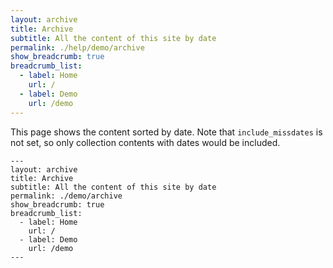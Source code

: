 ```yaml
---
layout: archive
title: Archive
subtitle: All the content of this site by date
permalink: ./help/demo/archive
show_breadcrumb: true
breadcrumb_list:
  - label: Home
    url: /
  - label: Demo
    url: /demo
---
```


This page shows the content sorted by date. Note that `include_missdates` is not set, so only collection contents with dates would be included.


```
---
layout: archive
title: Archive
subtitle: All the content of this site by date
permalink: ./demo/archive
show_breadcrumb: true
breadcrumb_list:
  - label: Home
    url: /
  - label: Demo
    url: /demo
---

```
